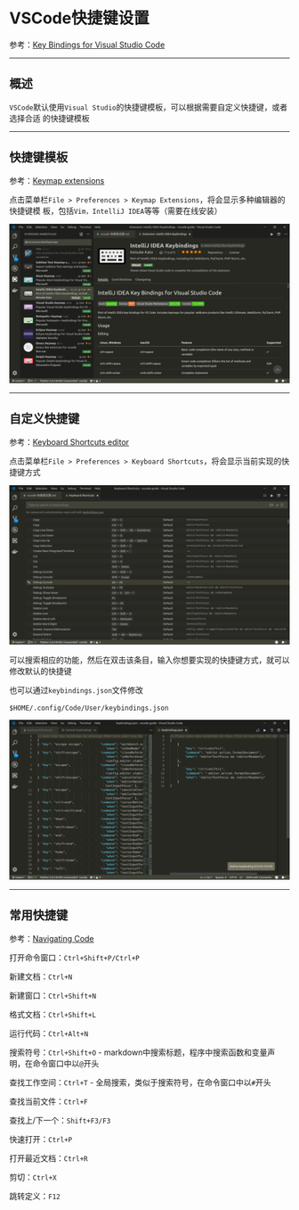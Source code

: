 # VSCode快捷键设置

参考：[Key Bindings for Visual Studio Code](https://code.visualstudio.com/docs/getstarted/keybindings)

---

## 概述

`VSCode`默认使用`Visual Studio`的快捷键模板，可以根据需要自定义快捷键，或者选择合适
的快捷键模板

---

## 快捷键模板

参考：[Keymap extensions](https://code.visualstudio.com/docs/getstarted/keybindings#_keymap-extensions)

点击菜单栏`File > Preferences > Keymap Extensions`，将会显示多种编辑器的快捷键模
板，包括`Vim，IntelliJ IDEA`等等（需要在线安装）

![](./imgs/keymaps.png)

---

## 自定义快捷键

参考：[Keyboard Shortcuts editor](https://code.visualstudio.com/docs/getstarted/keybindings#_keyboard-shortcuts-editor)

点击菜单栏`File > Preferences > Keyboard Shortcuts`，将会显示当前实现的快捷键方式

![](./imgs/shortcuts.png)

可以搜索相应的功能，然后在双击该条目，输入你想要实现的快捷键方式，就可以修改默认的快捷键

也可以通过`keybindings.json`文件修改

    $HOME/.config/Code/User/keybindings.json

![](./imgs/keybindings.png)

---

## 常用快捷键

参考：[Navigating Code](https://code.visualstudio.com/docs/languages/cpp#_navigating-code)

打开命令窗口：`Ctrl+Shift+P/Ctrl+P`

新建文档：`Ctrl+N`

新建窗口：`Ctrl+Shift+N`

格式文档：`Ctrl+Shift+L`

运行代码：`Ctrl+Alt+N`

搜索符号：`Ctrl+Shift+O` - markdown中搜索标题，程序中搜索函数和变量声明，在命令窗口中以`@`开头

查找工作空间：`Ctrl+T` - 全局搜索，类似于搜索符号，在命令窗口中以`#`开头

查找当前文件：`Ctrl+F`

查找上/下一个：`Shift+F3/F3`

快速打开：`Ctrl+P`

打开最近文档：`Ctrl+R`

剪切：`Ctrl+X`

跳转定义：`F12`